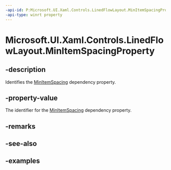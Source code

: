 ```yaml
---
-api-id: P:Microsoft.UI.Xaml.Controls.LinedFlowLayout.MinItemSpacingProperty
-api-type: winrt property
---
```


# Microsoft.UI.Xaml.Controls.LinedFlowLayout.MinItemSpacingProperty

<!--
public static Microsoft.UI.Xaml.DependencyProperty MinItemSpacingProperty { get; }
-->


## -description

Identifies the [MinItemSpacing](linedflowlayout_minitemspacing.md) dependency property.

## -property-value

The identifier for the [MinItemSpacing](linedflowlayout_minitemspacing.md) dependency property.

## -remarks

## -see-also

## -examples


